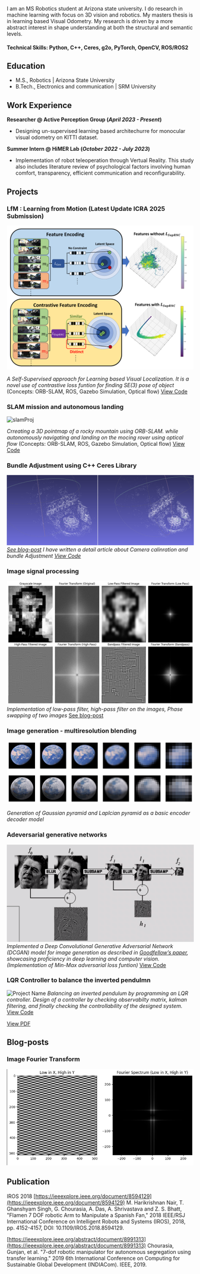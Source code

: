 I am an MS Robotics student at Arizona state university. I do research in machine learning with focus on 3D vision and robotics. My masters thesis is in learning based Visual Odometry. My research is driven by a more abstract interest in shape understanding at both the structural and semantic levels.

#### Technical Skills: Python, C++, Ceres, g2o, PyTorch, OpenCV, ROS/ROS2

## Education						       		
- M.S., Robotics	| Arizona State University	 			        		
- B.Tech., Electronics and communication | SRM University

## Work Experience
**Researcher @ Active Perception Group (_April 2023 - Present_)**
- Designing un-supervised learning based architechurre for monocular visual odometry on KITTI dataset.

**Summer Intern @ HiMER Lab (_October 2022 - July 2023_)**
- Implementation of robot teleoperation through Vertual Reality. This study also includes literature review of psychological factors involving human comfort, transparency, efficient communication and reconfigurability.

## Projects

### LfM : Learning from Motion (Latest Update ICRA 2025 Submission) 

![VOCAL_img](images/lfm_encoding_comparison.png)


*A Self-Supervised approach for Learning based Visual Localization. It is a novel use of contrastive loss funtion for finding SE(3) pose of object*  (Concepts: ORB-SLAM, ROS, Gazebo Simulation, Optical flow)
[View Code](https://github.com/zeelbhatt/autonomous-exploration/tree/main)


### SLAM mission and autonomous landing

![slamProj](images/ezgif.gif)

*Crreating a 3D pointmap of a rocky mountain using ORB-SLAM. while autonomously navigating and landing on the mocing rover using optical flow* (Concepts: ORB-SLAM, ROS, Gazebo Simulation, Optical flow)
[View Code](https://github.com/zeelbhatt/autonomous-exploration/tree/main)

### Bundle Adjustment using C++ Ceres Library

![blendingProj](images/building.png)
[*See blog-post*](https://zeelbhatt.github.io/bundle_adjustment.github.io/)
*I have written a detail article about Camera calinration and bundle Adjustment* [*View Code*](https://github.com/zeelbhatt/bundle_adjustment.github.io)

### Image signal processing

![fourierProj](images/lincon_output.png)
*Implementation of low-pass filter, high-pass filter on the images, Phase swapping of two images*
[See blog-post](https://zeelbhatt.github.io/image-fourier-transform.github.io/)


### Image generation - multiresolution blending 

![blendingProj](images/pyramids.png)

*Generation of Gaussian pyramid and Laplcian pyramid as a basic encoder decoder model*



### Adeversarial generative networks

![Project](images/pyramid.png)
*Implemented a Deep Convolutional Generative Adversarial Network (DCGAN) model for image generation as described in [Goodfellow’s paper](https://proceedings.neurips.cc/paper_files/paper/2014/file/5ca3e9b122f61f8f06494c97b1afccf3-Paper.pdf), showcasing proficiency in deep learning and computer vision. (Implementation of Min-Max adversarial loss funtion)*
[View Code](https://github.com/zeelbhatt/generative_adversarial_networks)


### LQR Controller to balance the inverted pendulmn

![Project Name](images/pendulmn.gif)
*Balancing an inverted pendulum by programming an LQR controller. Design of a controller by checking observabilty matrix, kalman filtering, and finally checking the controllability of the designed system.*
[View Code](https://github.com/zeelbhatt/autonomous-exploration/tree/main/pendulum_control)

[View PDF](/images/vocl_proposal.pdf)

## Blog-posts
### Image Fourier Transform
[![Alt Text](images/fft2.png)](https://zeelbhatt.github.io/image-fourier-transform.github.io/)


## Publication

IROS 2018 [https://ieeexplore.ieee.org/document/8594129](https://ieeexplore.ieee.org/document/8594129)
M. Harikrishnan Nair, T. Ghanshyam Singh, G. Chourasia, A. Das, A. Shrivastava and Z. S. Bhatt, "Flamen 7 DOF robotic Arm to Manipulate a Spanish Fan," 2018 IEEE/RSJ International Conference on Intelligent Robots and Systems (IROS), 2018, pp. 4152-4157, DOI: 10.1109/IROS.2018.8594129.

[https://ieeexplore.ieee.org/abstract/document/8991313](https://ieeexplore.ieee.org/abstract/document/8991313)
Chourasia, Gunjan, et al. "7-dof robotic manipulator for autonomous segregation using transfer learning." 2019 6th International Conference on Computing for Sustainable Global Development (INDIACom). IEEE, 2019.













